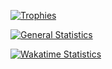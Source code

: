 [![Trophies](https://github-profile-trophy.vercel.app/?username=DEATHB4DEFEAT&theme=radical&row=2&column=5&margin-w=8&margin-h=8)](https://github.com/ryo-ma/github-profile-trophy)

[![General Statistics](https://github-readme-stats.vercel.app/api?username=DEATHB4DEFEAT&show_icons=true&theme=radical&no-frame=true&count_private=true&show=reviews,discussions_started,discussions_answered,prs_merged,prs_merged_percentage)](https://github.com/anuraghazra/github-readme-stats)

[![Wakatime Statistics](https://github-readme-stats.vercel.app/api/wakatime?username=DEATHB4DEFEAT&theme=radical&layout=compact)](https://github.com/anuraghazra/github-readme-stats)
